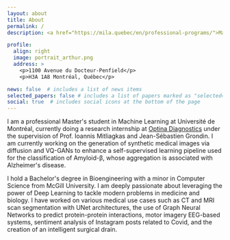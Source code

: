 ```yaml
---
layout: about
title: About
permalink: /
description: <a href="https://mila.quebec/en/professional-programs/">Master’s Student at Université de Montréal</a> 

profile:
  align: right
  image: portrait_arthur.png
  address: >
    <p>1100 Avenue du Docteur-Penfield</p>
    <p>H3A 1A8 Montréal, Québec</p>

news: false  # includes a list of news items
selected_papers: false # includes a list of papers marked as "selected={true}"
social: true  # includes social icons at the bottom of the page
---
```


I am a professional Master's student in Machine Learning at Université de Montréal, currently doing a research internship at <a href="https://mila.quebec/en/professional-programs/">Optina Diagnostics</a> under the supervision of Prof. Ioannis Mitliagkas and Jean-Sébastien Grondin. I am currently working on the generation of synthetic medical images via diffusion and VQ-GANs to enhance a self-supervised learning pipeline used for the classification of Amyloid-β, whose aggregation is associated with Alzheimer's disease.

I hold a Bachelor's degree in Bioengineering with a minor in Computer Science from McGill University. I am deeply passionate about leveraging the power of Deep Learning to tackle modern problems in medicine and biology. I have worked on various medical use cases such as CT and MRI scan segmentation with UNet architectures, the use of Graph Neural Networks to predict protein-protein interactions, motor imagery EEG-based systems, sentiment analysis of Instagram posts related to Covid, and the creation of an intelligent surgical drain.